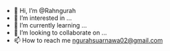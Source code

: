 - 👋 Hi, I’m @Rahngurah
- 👀 I’m interested in ...
- 🌱 I’m currently learning ...
- 💞️ I’m looking to collaborate on ...
- 📫 How to reach me ngurahsuarnawa02@gmail.com

<!---
Rahngurah/Rahngurah is a ✨ special ✨ repository because its `README.md` (this file) appears on your GitHub profile.
You can click the Preview link to take a look at your changes.
--->
